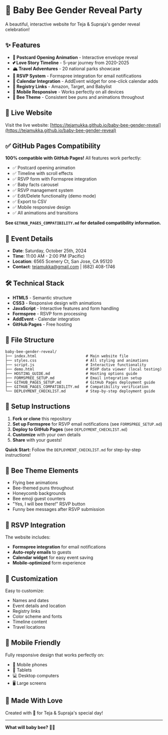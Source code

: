 # 🐝 Baby Bee Gender Reveal Party

A beautiful, interactive website for Teja & Supraja's gender reveal celebration!

## ✨ Features

- **📮 Postcard Opening Animation** - Interactive envelope reveal
- **💕 Love Story Timeline** - 5-year journey from 2020-2025
- **🏔️ Travel Adventures** - 20 national parks showcase
- **📝 RSVP System** - Formspree integration for email notifications
- **📅 Calendar Integration** - AddEvent widget for one-click calendar adds
- **🛒 Registry Links** - Amazon, Target, and Babylist
- **📱 Mobile Responsive** - Works perfectly on all devices
- **🐝 Bee Theme** - Consistent bee puns and animations throughout

## 🚀 Live Website

Visit the live website: [https://tejamukka.github.io/baby-bee-gender-reveal](https://tejamukka.github.io/baby-bee-gender-reveal)

## ✅ GitHub Pages Compatibility

**100% compatible with GitHub Pages!** All features work perfectly:
- ✅ Postcard opening animation
- ✅ Timeline with scroll effects  
- ✅ RSVP form with Formspree integration
- ✅ Baby facts carousel
- ✅ RSVP management system
- ✅ Edit/Delete functionality (demo mode)
- ✅ Export to CSV
- ✅ Mobile responsive design
- ✅ All animations and transitions

**See `GITHUB_PAGES_COMPATIBILITY.md` for detailed compatibility information.**

## 📅 Event Details

- **Date**: Saturday, October 25th, 2024
- **Time**: 11:00 AM - 2:00 PM (Pacific)
- **Location**: 6565 Scenery Ct, San Jose, CA 95120
- **Contact**: tejamukka@gmail.com | (682) 408-1746

## 🛠️ Technical Stack

- **HTML5** - Semantic structure
- **CSS3** - Responsive design with animations
- **JavaScript** - Interactive features and form handling
- **Formspree** - RSVP form processing
- **AddEvent** - Calendar integration
- **GitHub Pages** - Free hosting

## 📁 File Structure

```
baby-bee-gender-reveal/
├── index.html                      # Main website file
├── styles.css                      # All styling and animations
├── script.js                       # Interactive functionality
├── demo.html                       # RSVP data viewer (local testing)
├── HOSTING_GUIDE.md                # Hosting options guide
├── FORMSPREE_SETUP.md              # Email integration setup
├── GITHUB_PAGES_SETUP.md           # GitHub Pages deployment guide
├── GITHUB_PAGES_COMPATIBILITY.md   # Compatibility verification
└── DEPLOYMENT_CHECKLIST.md         # Step-by-step deployment guide
```

## 🎯 Setup Instructions

1. **Fork or clone** this repository
2. **Set up Formspree** for RSVP email notifications (see `FORMSPREE_SETUP.md`)
3. **Deploy to GitHub Pages** (see `DEPLOYMENT_CHECKLIST.md`)
4. **Customize** with your own details
5. **Share** with your guests!

**Quick Start:** Follow the `DEPLOYMENT_CHECKLIST.md` for step-by-step instructions!

## 🐝 Bee Theme Elements

- Flying bee animations
- Bee-themed puns throughout
- Honeycomb backgrounds
- Bee emoji guest counters
- "Yes, I will bee there!" RSVP button
- Funny bee messages after RSVP submission

## 📧 RSVP Integration

The website includes:
- **Formspree integration** for email notifications
- **Auto-reply emails** to guests
- **Calendar widget** for easy event saving
- **Mobile-optimized** form experience

## 🎨 Customization

Easy to customize:
- Names and dates
- Event details and location
- Registry links
- Color scheme and fonts
- Timeline content
- Travel locations

## 📱 Mobile Friendly

Fully responsive design that works perfectly on:
- 📱 Mobile phones
- 📱 Tablets
- 💻 Desktop computers
- 🖥️ Large screens

## 🎉 Made With Love

Created with 💛 for Teja & Supraja's special day!

---

**What will baby bee?** 🐝✨
